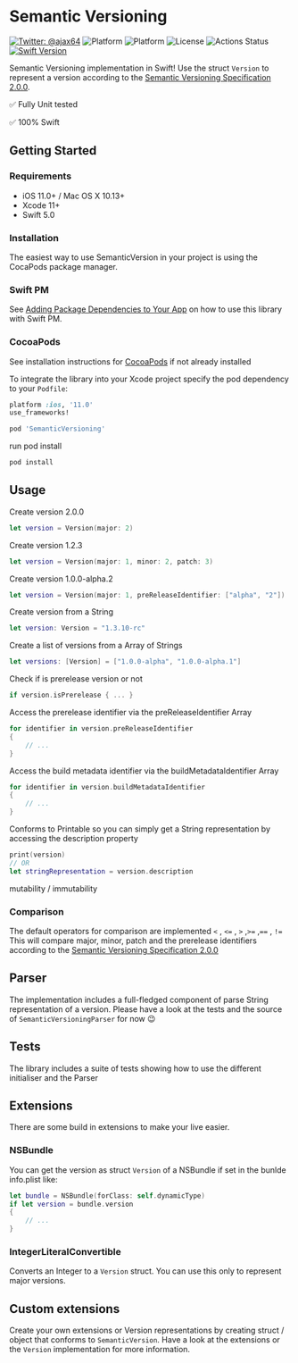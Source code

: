 # Semantic Versioning
[![Twitter: @ajax64](https://img.shields.io/badge/Author-Alexander%20Ney-00B893.svg)](https://twitter.com/ajax64)
![Platform](https://img.shields.io/cocoapods/v/SemanticVersioning.svg)
![Platform](https://img.shields.io/cocoapods/p/SemanticVersioning.svg)
![License](https://img.shields.io/cocoapods/l/SemanticVersioning.svg)
![Actions Status](https://github.com/AlexanderNey/SemanticVersioning/workflows/Build%20and%20Test/badge.svg)
[![Swift Version](https://img.shields.io/badge/Swift-5.2-F16D39.svg?style=flat)](https://developer.apple.com/swift)

Semantic Versioning implementation in Swift!
Use the struct `Version` to represent a version according to the [Semantic Versioning Specification 2.0.0](http://semver.org/spec/v2.0.0.html).


✅ Fully Unit tested

✅ 100% Swift


## Getting Started

### Requirements

- iOS 11.0+ / Mac OS X 10.13+
- Xcode 11+
- Swift 5.0

### Installation
The easiest way to use SemanticVersion in your project is using the CocaPods package manager.


### Swift PM
See [Adding Package Dependencies to Your App](https://developer.apple.com/documentation/xcode/adding_package_dependencies_to_your_app) on how to use this library with Swift PM.

### CocoaPods
See installation instructions for [CocoaPods](http://cocoapods.org) if not already installed

To integrate the library into your Xcode project specify the pod dependency to your `Podfile`:

```ruby
platform :ios, '11.0'
use_frameworks!

pod 'SemanticVersioning'
```

run pod install

```bash
pod install
```

## Usage

Create version 2.0.0

```Swift
let version = Version(major: 2)
```

Create version 1.2.3

```Swift
let version = Version(major: 1, minor: 2, patch: 3)
```

Create version 1.0.0-alpha.2

```Swift
let version = Version(major: 1, preReleaseIdentifier: ["alpha", "2"])
```

Create version from a String

```Swift
let version: Version = "1.3.10-rc"
```

Create a list of versions from a Array of Strings

```Swift
let versions: [Version] = ["1.0.0-alpha", "1.0.0-alpha.1"]
```

Check if is prerelease version or not

```Swift
if version.isPrerelease { ... }
```

Access the prerelease identifier via the preReleaseIdentifier Array

```Swift
for identifier in version.preReleaseIdentifier
{
    // ...
}
```

Access the build metadata identifier via the buildMetadataIdentifier Array

```Swift
for identifier in version.buildMetadataIdentifier
{
    // ...
}
```

Conforms to Printable so you can simply get a String representation by accessing the description property

```Swift
print(version)
// OR
let stringRepresentation = version.description
```

mutability / immutability


### Comparison

The default operators for comparison are implemented
`<` , `<=` , `>` ,`>=` ,`==` , `!=`
This will compare major, minor, patch and the prerelease identifiers according to the [Semantic Versioning Specification 2.0.0](http://semver.org/spec/v2.0.0.html)


## Parser

The implementation includes a full-fledged component of parse String representation of a version. Please have a look at the tests and the source of `SemanticVersioningParser` for now 😉

## Tests

The library includes a suite of tests showing how to use the different initialiser and the Parser

## Extensions

There are some build in extensions to make your live easier.


### NSBundle

You can get the version as struct `Version` of a NSBundle if set in the bunlde info.plist like:

```Swift
let bundle = NSBundle(forClass: self.dynamicType)
if let version = bundle.version
{
	// ...
}
```

### IntegerLiteralConvertible

Converts an Integer to a `Version` struct. You can use this only to represent major versions.


## Custom extensions

Create your own extensions or Version representations by creating struct / object that conforms to `SemanticVersion`. Have a look at the extensions or the `Version` implementation for more information.
